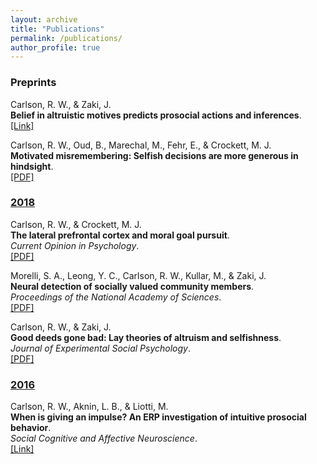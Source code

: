 ```yaml
---
layout: archive
title: "Publications"
permalink: /publications/
author_profile: true
---
```

### Preprints<br/>
<p>
 Carlson, R. W., & Zaki, J.<br/> 
 <strong>Belief in altruistic motives predicts prosocial actions and inferences</strong>.<br/>  
 <a href="https://psyarxiv.com/sa6q8/">[Link]</a>
</p>

<p>
Carlson, R. W., Oud, B., Marechal, M., Fehr, E., & Crockett, M. J.<br/>
 <strong>Motivated misremembering: Selfish decisions are more generous in hindsight</strong>. <br/> 
<a href="https://www.researchgate.net/profile/Ryan_Carlson4/publication/330574904_Motivated_misremembering_selfish_decisions_are_more_generous_in_hindsight/links/5c4c87a9458515a4c7424ba6/Motivated-misremembering-selfish-decisions-are-more-generous-in-hindsight.pdf">[PDF]</a>
</p>

### <u>2018</u><br/>
 <p>
Carlson, R. W., & Crockett, M. J.<br/> 
<strong>The lateral prefrontal cortex and moral goal pursuit</strong>.<br/> 
 <em>Current Opinion in Psychology</em>.<br/>  
<a href="https://static1.squarespace.com/static/538ca3ade4b090f9ef331978/t/5bc8db67e5e5f0da97432b84/1539890024330/1-s2.0-S2352250X18300034-main.pdf">[PDF]</a>
</p> 

<p>
Morelli, S. A., Leong, Y. C., Carlson, R. W., Kullar, M., & Zaki, J.<br/> 
<strong>Neural detection of socially valued community members</strong>.<br/> 
 <em>Proceedings of the National Academy of Sciences</em>.<br/>  
<a href="http://ssnl.stanford.edu/sites/default/files/pdf/Morelli%20et%20al_in%20press_PNAS.pdf?width=85%&height=85%&iframe=true">[PDF]</a>
</p>

<p>
Carlson, R. W., & Zaki, J.<br/> 
 <strong>Good deeds gone bad: Lay theories of altruism and selfishness</strong>.<br/> 
 <em>Journal of Experimental Social Psychology</em>.<br/>  
<a href="http://ssnl.stanford.edu/sites/default/files/pdf/carlsonZaki_layTheories_inpress_0.pdf?width=85%&height=85%&iframe=true">[PDF]</a>
</p>

### <u>2016</u><br/>
<p>
Carlson, R. W., Aknin, L. B., & Liotti, M.<br/> 
 <strong>When is giving an impulse? An ERP investigation of intuitive prosocial behavior</strong>.<br/> 
 <em>Social Cognitive and Affective Neuroscience</em>.<br/>  
<a href="https://academic.oup.com/scan/article/11/7/1121/1753464">[Link]</a>
</p>








